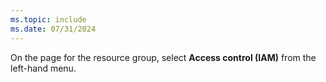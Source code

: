 ```yaml
---
ms.topic: include
ms.date: 07/31/2024
---
```

On the page for the resource group, select **Access control (IAM)** from the left-hand menu.
